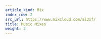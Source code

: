 ```yaml
---
article_kind: Mix
index_row: 2
src_url: https://www.mixcloud.com/al3xf/
title: Music Mixes
weight: 3
---
```

